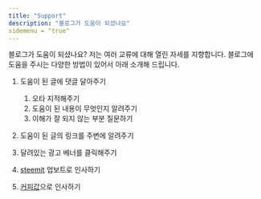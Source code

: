 ```yaml
---
title: "Support"
description: "블로그가 도움이 되셨나요"
sidemenu = "true"
---
```


블로그가 도움이 되셨나요? 저는 여러 교류에 대해 열린 자세를 지향합니다. 블로그에 도움을 주시는 다양한 방법이 있어서 아래 소개해 드립니다.

1. 도움이 된 글에 댓글 달아주기
    1. 오타 지적해주기
    1. 도움이 된 내용이 무엇인지 알려주기
    1. 이해가 잘 되지 않는 부분 질문하기


1. 도움이 된 글의 링크를 주변에 알려주기

1. 달려있는 광고 베너를 클릭해주기

1. [steemit](https://steemit.com/@mrchypark) 업보트로 인사하기

1. [커피값](https://mrchypark.github.io/donateme/)으로 인사하기


